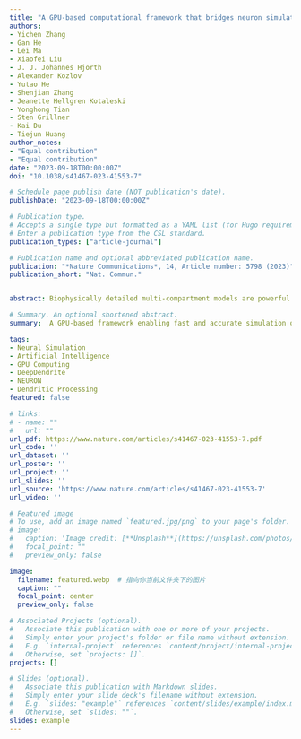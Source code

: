 ```yaml
---
title: "A GPU-based computational framework that bridges neuron simulation and artificial intelligence"
authors:
- Yichen Zhang
- Gan He
- Lei Ma
- Xiaofei Liu
- J. J. Johannes Hjorth
- Alexander Kozlov
- Yutao He
- Shenjian Zhang
- Jeanette Hellgren Kotaleski
- Yonghong Tian
- Sten Grillner
- Kai Du
- Tiejun Huang
author_notes:
- "Equal contribution"
- "Equal contribution"
date: "2023-09-18T00:00:00Z"
doi: "10.1038/s41467-023-41553-7"

# Schedule page publish date (NOT publication's date).
publishDate: "2023-09-18T00:00:00Z"

# Publication type.
# Accepts a single type but formatted as a YAML list (for Hugo requirements).
# Enter a publication type from the CSL standard.
publication_types: ["article-journal"]

# Publication name and optional abbreviated publication name.
publication: "*Nature Communications*, 14, Article number: 5798 (2023)"
publication_short: "Nat. Commun."


abstract: Biophysically detailed multi-compartment models are powerful tools to explore computational principles of the brain and also serve as a theoretical framework to generate algorithms for artificial intelligence (AI) systems. However, the expensive computational cost severely limits the applications in both the neuroscience and AI fields. The major bottleneck during simulating detailed compartment models is the ability of a simulator to solve large systems of linear equations. Here, we present a novel Dendritic Hierarchical Scheduling (DHS) method to markedly accelerate such a process. We theoretically prove that the DHS implementation is computationally optimal and accurate. This GPU-based method performs with 2-3 orders of magnitude higher speed than that of the classic serial Hines method in the conventional CPU platform. We build a DeepDendrite framework, which integrates the DHS method and the GPU computing engine of the NEURON simulator and demonstrate applications of DeepDendrite in neuroscience tasks. We investigate how spatial patterns of spine inputs affect neuronal excitability in a detailed human pyramidal neuron model with 25,000 spines. Furthermore, we provide a brief discussion on the potential of DeepDendrite for AI, specifically highlighting its ability to enable the efficient training of biophysically detailed models in typical image classification tasks.

# Summary. An optional shortened abstract.
summary:  A GPU-based framework enabling fast and accurate simulation of biophysical neuron models, with potential for both neuroscience and AI.

tags:
- Neural Simulation
- Artificial Intelligence
- GPU Computing
- DeepDendrite
- NEURON
- Dendritic Processing
featured: false

# links:
# - name: ""
#   url: ""
url_pdf: https://www.nature.com/articles/s41467-023-41553-7.pdf
url_code: ''
url_dataset: ''
url_poster: ''
url_project: ''
url_slides: ''
url_source: 'https://www.nature.com/articles/s41467-023-41553-7'
url_video: ''

# Featured image
# To use, add an image named `featured.jpg/png` to your page's folder. 
# image:
#   caption: 'Image credit: [**Unsplash**](https://unsplash.com/photos/jdD8gXaTZsc)'
#   focal_point: ""
#   preview_only: false

image:
  filename: featured.webp  # 指向你当前文件夹下的图片
  caption: ""
  focal_point: center
  preview_only: false

# Associated Projects (optional).
#   Associate this publication with one or more of your projects.
#   Simply enter your project's folder or file name without extension.
#   E.g. `internal-project` references `content/project/internal-project/index.md`.
#   Otherwise, set `projects: []`.
projects: []

# Slides (optional).
#   Associate this publication with Markdown slides.
#   Simply enter your slide deck's filename without extension.
#   E.g. `slides: "example"` references `content/slides/example/index.md`.
#   Otherwise, set `slides: ""`.
slides: example
---
```

<!-- 
{{% callout note %}}
Click the *Cite* button above to demo the feature to enable visitors to import publication metadata into their reference management software.
{{% /callout %}} -->
<!-- 
{{% callout note %}}
Create your slides in Markdown - click the *Slides* button to check out the example.
{{% /callout %}} -->

<!-- Add the publication's **full text** or **supplementary notes** here. You can use rich formatting such as including [code, math, and images](https://docs.hugoblox.com/content/writing-markdown-latex/). -->
